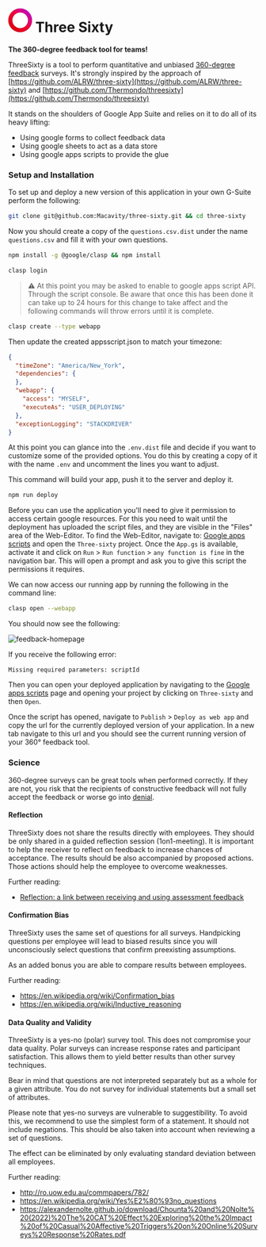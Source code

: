 # ![360-circle](./images/circle.png) Three Sixty

**The 360-degree feedback tool for teams!**

ThreeSixty is a tool to perform quantitative and unbiased [360-degree feedback][wiki-360] surveys.
It's strongly inspired by the approach of [https://github.com/ALRW/three-sixty](https://github.com/ALRW/three-sixty) and [https://github.com/Thermondo/threesixty](https://github.com/Thermondo/threesixty)

It stands on the shoulders of Google App Suite and relies on it to do all of its heavy lifting:

 - Using google forms to collect feedback data
 - Using google sheets to act as a data store
 - Using google apps scripts to provide the glue

### Setup and Installation

To set up and deploy a new version of this application in your own G-Suite perform
the following:

```sh
git clone git@github.com:Macavity/three-sixty.git && cd three-sixty
```

Now you should create a copy of the `questions.csv.dist` under the name `questions.csv` and fill it with your own questions.

```sh
npm install -g @google/clasp && npm install
```

```sh
clasp login
```

> :warning: At this point you may be asked to enable to google apps script API.
Through the script console. Be aware that once this has been done it can take up
to 24 hours for this change to take affect and the following commands will throw
errors until it is complete.

```sh
clasp create --type webapp
```

Then update the created appsscript.json to match your timezone:

```json
{
  "timeZone": "America/New_York",
  "dependencies": {
  },
  "webapp": {
    "access": "MYSELF",
    "executeAs": "USER_DEPLOYING"
  },
  "exceptionLogging": "STACKDRIVER"
}
```

At this point you can glance into the `.env.dist` file and decide if you want to customize some of the provided options.
You do this by creating a copy of it with the name `.env` and uncomment the lines you want to adjust.

This command will build your app, push it to the server and deploy it.

```sh
npm run deploy
```

Before you can use the application you'll need to give it permission to access
certain google resources. For this you need to wait until the deployment has uploaded the script files, 
and they are visible in the "Files" area of the Web-Editor.
To find the Web-Editor, navigate to: [Google apps scripts](https://script.google.com) and open the `Three-sixty` project.
Once the `App.gs` is available, activate it and click on `Run` > `Run function` > `any function is fine` in the navigation
bar. This will open a prompt and ask you to give this script the permissions it requires.

We can now access our running app by running the following in the command line:

```sh
clasp open --webapp
```

You should now see the following:

![feedback-homepage](./images/feedback-homepage.png)

If you receive the following error:

```
Missing required parameters: scriptId
```

Then you can open your deployed application by navigating to the
[Google apps scripts](https://script.google.com) page and opening your project
by clicking on `Three-sixty` and then `Open`.

Once the script has opened, navigate to `Publish` > `Deploy as web app` and
copy the url for the currently deployed version of your application. In a new
tab navigate to this url and you should see the current running version of your
360° feedback tool.

### Science

360-degree surveys can be great tools when performed correctly.
If they are not, you risk that the recipients of constructive feedback
will not fully accept the feedback or worse go into [denial](https://en.wikipedia.org/wiki/Denial).

#### Reflection

ThreeSixty does not share the results directly with employees. They should be
only shared in a guided reflection session (1on1-meeting).
It is important to help the receiver to reflect on feedback to increase
chances of acceptance. The results should be also accompanied by proposed
actions. Those actions should help the employee to overcome weaknesses.

Further reading:

*   [Reflection: a link between receiving and using assessment feedback](https://link.springer.com/article/10.1007/s10459-008-9124-4)

#### Confirmation Bias

ThreeSixty uses the same set of questions for all surveys.
Handpicking questions per employee will lead to biased results
since you will unconsciously select questions that confirm preexisting
assumptions.

As an added bonus you are able to compare results between employees.

Further reading:

*   https://en.wikipedia.org/wiki/Confirmation_bias
*   https://en.wikipedia.org/wiki/Inductive_reasoning

#### Data Quality and Validity

ThreeSixty is a yes-no (polar) survey tool. This does not compromise your data
quality. Polar surveys can increase response rates and participant satisfaction.
This allows them to yield better results than other survey techniques.

Bear in mind that questions are not interpreted separately but as a whole for
a given attribute. You do not survey for individual statements but a small
set of attributes.

Please note that yes-no surveys are vulnerable to suggestibility.
To avoid this, we recommend to use the simplest form of a statement.
It should not include negations. This should be also taken into
account when reviewing a set of questions.

The effect can be eliminated by only evaluating standard deviation between all
employees.

Further reading:

*   http://ro.uow.edu.au/commpapers/782/
*   https://en.wikipedia.org/wiki/Yes%E2%80%93no_questions
*   https://alexandernolte.github.io/download/Chounta%20and%20Nolte%20(2022)%20The%20CAT%20Effect%20Exploring%20the%20Impact%20of%20Casual%20Affective%20Triggers%20on%20Online%20Surveys%20Response%20Rates.pdf



[wiki-360]: https://en.wikipedia.org/wiki/360-degree_feedback